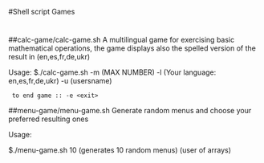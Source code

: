 #Shell script Games
#
##calc-game/calc-game.sh
A multilingual game for exercising basic mathematical operations, the game displays also the spelled version of the result in (en,es,fr,de,ukr)

Usage:
     $./calc-game.sh -m (MAX NUMBER) -l (Your language: en,es,fr,de,ukr) -u (usersname) <intro>
     
     
     
     to end game :: -e <exit>
     
##menu-game/menu-game.sh
Generate random menus and choose your preferred resulting ones

Usage:

   $./menu-game.sh  10 (generates 10 random menus) (user of arrays)    
